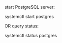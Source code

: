  start PostgreSQL server:
 
 systemctl start postgres
 
 OR query status:
 
 systemctl status postgres
